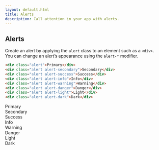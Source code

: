 ```yaml
---
layout: default.html
title: Alerts
description: Call attention in your app with alerts.
---
```


## Alerts

Create an alert by applying the `alert` class to an element such as a `<div>`. You can change an alert’s appearance using the `alert-*` modifier.

```html
<div class="alert">Primary</div>
<div class="alert alert-secondary">Secondary</div>
<div class="alert alert-success">Success</div>
<div class="alert alert-info">Info</div>
<div class="alert alert-warning">Warning</div>
<div class="alert alert-danger">Danger</div>
<div class="alert alert-light">Light</div>
<div class="alert alert-dark">Dark</div>
```

<div class="alert">Primary</div>
<div class="alert alert-secondary">Secondary</div>
<div class="alert alert-success">Success</div>
<div class="alert alert-info">Info</div>
<div class="alert alert-warning">Warning</div>
<div class="alert alert-danger">Danger</div>
<div class="alert alert-light">Light</div>
<div class="alert alert-dark">Dark</div>
